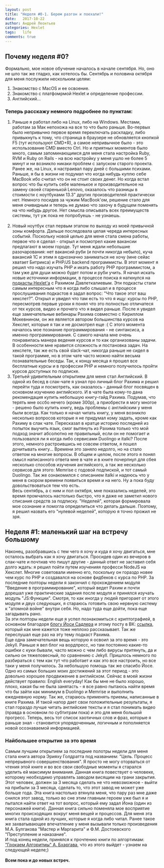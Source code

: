 ```yaml
---
layout: post
title: "Неделя #0-1. Берем разгон и поехали!"
date:   2017-10-22
author: Андрей Леонтьев
categories: Hexlet
tags:	life
comments: true
---
```

## Почему неделя #0? 
Формально, мое новое обучение началось в начале сентября. Но, оно не шло так же гладко, как хотелось бы. Сентябрь и половина октября для меня послужили нескольким целям:
 1. Знакомство с MacOS и ее освоение.
 2. Знакомство с платфомрмой Hexlet и определение профессии. 
 3. Английский... 

### Теперь расскажу немного подробнее по пунктам: 
1) Раньше я работал либо на Linux, либо на Windows. Местами, работам за Мак непохожа на все то что было раньше. Во-первых было непривычно первое время переключать раскладку, либо привыкнуть к тому, что страница в браузере не обновляется кнопкой F5 (тут используют CMD+R), а самое непривычное было - это использование CMD вместо Ctrl. Но и приятных моментов было много, самым запоминающимся для меня стала настройка Ruby, RVM и Ruby on Rails - на всю настройку у меня ушло не более 5 минут и ни возникло никаки проблем с запуском старого проекта. Ранее же, на Linux, я настраивал пару дней с большими психами. Раньше, я бы в жизни не подумал что когда нибудь куплю себе MacBook ибо считал что он не стоит своих денег. Но когда встал вопрос что бы купить себе маленькое и производительное на замену своей старенькой Lenovo, оказалось что разницы в стоимости с ноутбуками 13.3" других производителей практически нет. Немного посидев за чужим MacBook'ом, решение стало для меня очивидным и теперь не думаю что захочу в будущем поменять на что нибудь другое. Нет смысла описывать всех преимуществ системы, тут уж пока не попробуешь - не узнаешь.<br /><br />
2) Новый ноутбук стал первым этапом по выходу из моей привычной зоны комфорта. Дальше последовала целая череда интересных событий. Поскольку новой целью для меня стала смена работы, первое что я сделал - открыл и посмотрел какие вакансии предлагают в моем городе. Тут меня ждали небольшие разочарования: нет вакансий руби (и почти никогда небыло), куча вакансий 1С и этим я однозначно заниматься не хочу (мне сейас хватает Битрикса) и PHP/JS backend программисты. В этот момент я решил что надо изучать PHP и икать работу PHP программистом, а там уже для души можно будет потом и руби учить. Я начал искать новые источники информации, в процессе поиска я наткнулся на [подкасты Hexlet'a][podcasts] с Рахимом Давлеткалиевым. Эти подкасты стали самым интересным что я когда либо слышал и в процессе прослушивания подкастов я задал вопрос: "Что такое этот ваш хекслет?". Открыл и увидел что там есть то что я ищу: курсы по PHP, пересмотрев первые уроки я понял что это полностью отличатеся от тех курсов, видео и прочего что я видел раньше. После я увидел еще замечательные вебинары Рахима совместно с Кириллом Мокевнином, он же является автором большинства курсов на Хекслет, которые я так и не досмотрел еще :( С этого момента началось мое познание программирования - не синтаксиса, а именно программирования. С самого начала мне очень понравилась манера ведения курсов и то как организованы задачи. В особенности мне нравится сложность и постановка задач. На хекслете, так же есть свой slack-чат, никогда раньше не сидел в такой программе, но в этом чате часто можно найти весьма познавательные беседы. Так, к концу месяца я прошел все бесплатные курсы и в профессии PHP и немного получилось пройти курсов доступных по подписке. 
3) Третьей удивительным открытием для меня стал Английский. В одной из бесед в слак-чате я узнал про личный блог Рахима и решил перейти туда и посмотреть, как оказалось - данный блог посвящен в основном изучению английского. И в чате была кому-то дана рекомендация купить небольшую книгу-гайд Рахима. Подумав, что терять мне оссбо нечего (кроме 300р),  а приобрести я могу многое - решено было купить книгу, ведь проблемы с английским у меня были всегда. Как только я начал читать книгу, у меня возникло несколько вопросов которые я не придумал кому задать, кроме как Рахиму в слак чате. Пересказал в кратце историю последней из попыток выучить язык, смог вытянуть из Рахима только что мой подход значит абсолютно не правильный, если он не помогает и пользовался ли я когда либо сервисами Duolingo и italki? После этого, немного растроившись не совсем ответом, я пошел дочитывать книгу... Времени это заняло недолго, но на стало ответом на многие вопросы. В общем и целом, после этого я понял смысл написанного ответа мне в чате и в книге почерпнул для сбея несколько способов изучения английского, а так же несколько сервисов для этого: Memrise с годовой подпиской, и тот самый Duolingo. Так же ознакомился с описанием italki и надеюсь что у меня в скором времени появиться время и на него. Ну а пока буду довольствоваться тем что есть. <br/>
Весь сентябрь, а с ним и пол октября, мне показались неделей, это время промчалось настолько быстро, что я даже не заметил нового списания средств за подписку. "Неделей", которая формировала мое сознание и помогла определиться что делать дальше. Поэтому, я решил назвать его "нулевой неделей", которую я точно прожил не зря.<br/>

## Неделя #1: маленький шаг на встречу большому
Наконец, разобравшись с тем чего я хочу и куда я хочу двигаться, мне осталось выбрать как я хочу двигаться. Просидев один из вечеров в слак-чате и почтиав что пишут другие - данный ответ не заставил себя долго ждать: я решил пойти путем изученияя професси NodeJS на Хекслет. Многие советовали именно его, поскольку он гораздо новее чем курс по PHP и создавался на основе фидбеков с курса по PHP. За последние полторы недели я закончил с прохождением модуля "Введение в программирование", который ведет Рахим и почти дорешал уже практические задания после модуля и принялся изучать модуль "JS:Функции". Смотря, то как иногда у людей пригорает от этого модуля и двух следующих, я стараюсь готовить свою нервную систему к "атомной войне" внутри себя. Но, надо туда еще дойти, пока еще загадывать рано. <br>
За эти полторы недели еще я успел познакомиться с криптографией, в основном благодоря [блогу Йоси Садлера][joisadler] и этому посту в ВК: [ссылка][vk1], который как мне кажется тоже неплохо рассказывает. Так же переслушал еще раз на эту тему подкаст Рахима.<br>
Еще одна замечательная вещь которую я освоил за это время - это Jekyll. Раньше я вел блог на вордпресс, но там постоянно какие-то ошибки с куки бывали, часто можно с чем либо вирусы притянуть, да и сильно он тяжеловесный, по сравнению с Jekyll. Пришлось немного по разбираться с тем как тут что работает и как это все настроить, но все таки у меня получилось. За небольшую помощь так же спасибо Йосе. <br>
Одно из самых больших моих достижений за этот период - это довольно хорошее продвижение в английском. Сейчас в моей жизни действует правило: English everyday! Как бы мне не было хорошо, плохо, какая бы не была занятасть - я все равно пытаюсь найти время что бы зайти как минимум в Duolingo и Memrise и выполнить ежедневную норму. Так же, стараюсь применять приемы, написанные в книге Рахима. И такой напор дает свои положительные результаты, я стал гораздо лучше читать английские тексты и я стал понимать видео (правда в основном по субтитрам пока) и это для меня большой прогресс. Теперь, весь тот список хаотичных слов и фраз, которые я раньше знал - становится упорядоченным, логичным и пополняется новой осознаваемой информацией. <br>
### Найбольшее открытие за это время
Самым лучшим открытием за последние полотры недели для меня стала книга автора Эрияху Голдратта под названием: "Цель. Процесс непрерывного совершенствования". Я просто не могу оторваться от чтения этой книге и во все свои свободные моменты я старался уделить ей максимум внимания. Данная книга повествует о человеке, которому необходимо управлять заводом висящим на грани закрытия. Этот человек, должен за 3 месяца сделать не что невозможное - выйти на прибыли за 3 месяца, сделать то, что этот завод не может уже больше года. Эта книга настолько втянула меня, что пару раз мне даже снился этот завод, только во сне этим главным героем уже был я и пытался найти ответ на тот вопрос, который ему задал Иона (один из персонажей книги). Данная книга сильно поменяла мое восприятие многих происходящих вокруг меня вещей и процессов. Для меня эта книга стала одной из лучших, которые я когда либо читал. Ранее такое же захватывающее впечатление у меня вызывали только произведения М.А. Булгакова "Мастер и Маргарита" и Ф.М. Достоевского "Преступление и наказание". <br>
И под конец недели, принялся к прочтению книги по алгортимам: ["Грокаем Алгоритмы" А. Бхаргава][grokalg], что из этого выйдет - узнаем на следующей неделе;)<br><br>
**Всем пока и до новых встреч.**



[podcasts]: https://ru.hexlet.io/blog/categories/podcast "Подкасты Hexlet"
[joisadler]: https://joisadler.me/week3 "JoiSadler Неделя 3"
[vk1]: https://vk.com/proglib?w=wall-54530371_165072 "криптография ВК"
[grokalg]: https://www.piter.com/product/grokaem-algoritmy-illyustrirovannoe-posobie-dlya-programmistov-i-lyubopytstvuyuschih "Грокаем Алгоритмы"